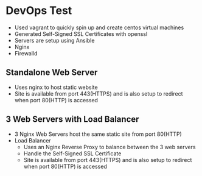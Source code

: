 # DevOps Test

- Used vagrant to quickly spin up and create centos virtual machines
- Generated Self-Signed SSL Certificates with openssl
- Servers are setup using Ansible
- Nginx
- Firewalld

## Standalone Web Server
- Uses nginx to host static website
- Site is available from port 443(HTTPS) and is also setup to redirect when port 80(HTTP) is accessed

## 3 Web Servers with Load Balancer
- 3 Nginx Web Servers host the same static site from port 80(HTTP)
- Load Balancer
  - Uses an Nginx Reverse Proxy to balance between the 3 web servers
  - Handle the Self-Signed SSL Certificate  
  - Site is available from port 443(HTTPS) and is also setup to redirect when port 80(HTTP) is accessed
